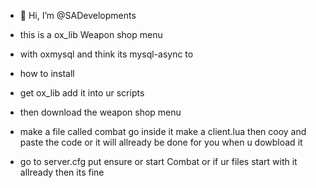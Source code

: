 - 👋 Hi, I’m @SADevelopments
- this is a ox_lib Weapon shop menu
- with oxmysql and think its mysql-async to

- how to install
- get ox_lib add it into ur scripts
- then download the weapon shop menu
- make a file called combat go inside it make a client.lua then cooy and paste the code or it will allready be done for you when u dowbload it
- go to server.cfg put ensure or start Combat or if ur files start with it allready then its fine 


